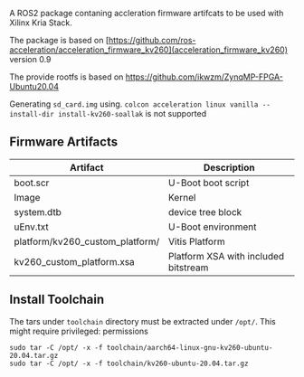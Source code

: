 
A ROS2 package contaning accleration firmware artifcats to be used with Xilinx Kria Stack.

The package is based on [https://github.com/ros-acceleration/acceleration_firmware_kv260](acceleration_firmware_kv260) version 0.9

The provide rootfs is based on https://github.com/ikwzm/ZynqMP-FPGA-Ubuntu20.04

Generating `sd_card.img` using. `colcon acceleration linux vanilla --install-dir install-kv260-soallak` is not supported


## Firmware Artifacts

| Artifact                        | Description                           |
|---------------------------------|---------------------------------------|
| boot.scr                        | U-Boot boot script                    |
| Image                           | Kernel                                |
| system.dtb                      | device tree block                     |
| uEnv.txt                        | U-Boot environment                    |
| platform/kv260_custom_platform/ | Vitis Platform                        |
| kv260_custom_platform.xsa       | Platform XSA with included bitstream  |


## Install Toolchain

The tars under `toolchain` directory must be extracted under `/opt/`. This might require privileged:
permissions

```
sudo tar -C /opt/ -x -f toolchain/aarch64-linux-gnu-kv260-ubuntu-20.04.tar.gz
sudo tar -C /opt/ -x -f toolchain/kv260-ubuntu-20.04.tar.gz
```


